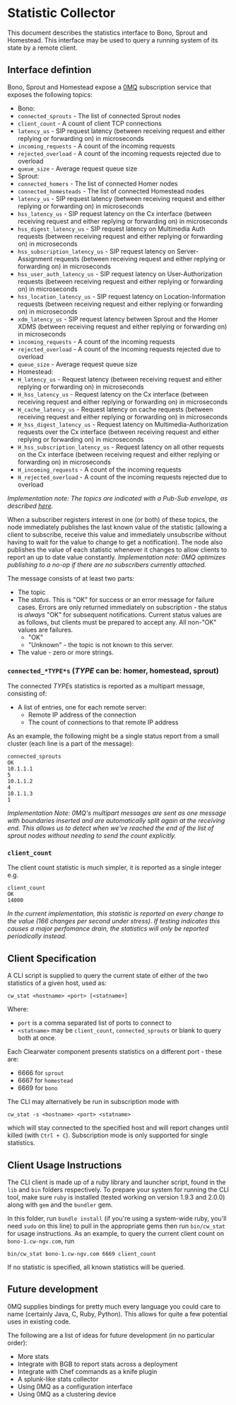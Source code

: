 # Statistic Collector

This document describes the statistics interface to Bono, Sprout and Homestead.  This interface may be used to query a running system of its state by a remote client.

## Interface defintion

Bono, Sprout and Homestead expose a [0MQ](http://www.zeromq.org/) subscription service that exposes the following topics:

 * Bono:
  * `connected_sprouts` - The list of connected Sprout nodes
  * `client_count` - A count of client TCP connections
  * `latency_us` - SIP request latency (between receiving request and either replying or forwarding on) in microseconds
  * `incoming_requests` - A count of the incoming requests
  * `rejected_overload` - A count of the incoming requests rejected due to overload
  * `queue_size` - Average request queue size
 * Sprout:
  * `connected_homers` - The list of connected Homer nodes
  * `connected_homesteads` - The list of connected Homestead nodes
  * `latency_us` - SIP request latency (between receiving request and either replying or forwarding on) in microseconds
  * `hss_latency_us` - SIP request latency on the Cx interface (between receiving request and either replying or forwarding on) in microseconds
  * `hss_digest_latency_us` - SIP request latency on Multimedia Auth requests (between receiving request and either replying or forwarding on) in microseconds
  * `hss_subscription_latency_us` - SIP request latency on Server-Assignment requests (between receiving request and either replying or forwarding on) in microseconds
  * `hss_user_auth_latency_us` - SIP request latency on User-Authorization requests (between receiving request and either replying or forwarding on) in microseconds
  * `hss_location_latency_us` - SIP request latency on Location-Information requests (between receiving request and either replying or forwarding on) in microseconds
  * `xdm_latency_us` - SIP request latency between Sprout and the Homer XDMS (between receiving request and either replying or forwarding on) in microseconds
  * `incoming_requests` - A count of the incoming requests
  * `rejected_overload` - A count of the incoming requests rejected due to overload
  * `queue_size` - Average request queue size
 * Homestead:
  * `H_latency_us` - Request latency (between receiving request and either replying or forwarding on) in microseconds
  * `H_hss_latency_us` - Request latency on the Cx interface (between receiving request and either replying or forwarding on) in microseconds
  * `H_cache_latency_us` - Request latency on cache requests (between receiving request and either replying or forwarding on) in microseconds
  * `H_hss_digest_latency_us` - Request latency on Multimedia-Authorization requests over the Cx interface (between receiving request and either replying or forwarding on) in microseconds
  * `H_hss_subscription_latency_us` - Request latency on all other requests on the Cx interface (between receiving request and either replying or forwarding on) in microseconds
  * `H_incoming_requests` - A count of the incoming requests
  * `H_rejected_overload` - A count of the incoming requests rejected due to overload

_Implementation note: The topics are indicated with a Pub-Sub envelope, as described [here](http://zguide.zeromq.org/page:all#Pub-Sub-Message-Envelopes)._

When a subscriber registers interest in one (or both) of these topics, the node immediately publishes the last known value of the statistic (allowing a client to subscribe, receive this value and immediately unsubscribe without having to wait for the value to change to get a notification).  The node also publishes the value of each statistic whenever it changes to allow clients to report an up to date value constantly.  _Implementation note: 0MQ optimizes publishing to a no-op if there are no subscribers currently attached._

The message consists of at least two parts:
 * The topic
 * The *status*. This is "OK" for success or an error message for failure cases. Errors are only returned immediately on subscription - the status is *always* "OK" for subsequent notifications. Current status values are as follows, but clients must be prepared to accept any. All non-"OK" values are failures.
   * "OK"
   * "Unknown" - the topic is not known to this server.
 * The value - zero or more strings.

### `connected_*TYPE*s` (*TYPE* can be: homer, homestead, sprout)

The connected *TYPE*s statistics is reported as a multipart message, consisting of:

 * A list of entries, one for each remote server:
    * Remote IP address of the connection
    * The count of connections to that remote IP address

As an example, the following might be a single status report from a small cluster (each line is a part of the message):

    connected_sprouts
    OK
    10.1.1.1
    5
    10.1.1.2
    4
    10.1.1.3
    1

_Implementation Note: 0MQ's multipart messages are sent as one message with boundaries inserted and are automatically split again at the receiving end.  This allows us to detect when we've reached the end of the list of sprout nodes without needing to send the count explicitly._

### `client_count`

The client count statistic is much simpler, it is reported as a single integer e.g.

    client_count
    OK
    14000

_In the current implementation, this statistic is reported on every change to the value (166 changes per second under stress).  If testing indicates this causes a major perfomance drain, the statistics will only be reported periodically instead._

## Client Specification

A CLI script is supplied to query the current state of either of the two statistics of a given host, used as:

    cw_stat <hostname> <port> [<statname>]

Where:
 * `port` is a comma separated list of ports to connect to
 *  `<statname>` may be `client_count`, `connected_sprouts` or blank to query both at once.

Each Clearwater component presents statistics on a different port - these are:
 * 6666 for `sprout`
 * 6667 for `homestead`
 * 6669 for `bono`

The CLI may alternatively be run in subscription mode with

    cw_stat -s <hostname> <port> <statname>

which will stay connected to the specified host and will report changes until killed (with `Ctrl + C`). Subscription mode is only supported for single statistics.

## Client Usage Instructions

The CLI client is made up of a ruby library and launcher script, found in the `lib` and `bin` folders respectively.  To prepare your system for running the CLI tool, make sure `ruby` is installed (tested working on version 1.9.3 and 2.0.0) along with `gem` and the `bundler` gem.

In this folder, run `bundle install` (if you're using a system-wide ruby, you'll need `sudo` on this line) to pull in the appropriate gems then run `bin/cw_stat` for usage instructions.  As an example, to query the current client count on `bono-1.cw-ngv.com`, run

    bin/cw_stat bono-1.cw-ngv.com 6669 client_count

If no statistic is specified, all known statistics will be queried.

## Future development

0MQ supplies bindings for pretty much every language you could care to name (certainly Java, C, Ruby, Python).  This allows for quite a few potential uses in existing code.

The following are a list of ideas for future development (in no particular order):

 * More stats
 * Integrate with BGB to report stats across a deployment
 * Integrate with Chef commands as a knife plugin
 * A splunk-like stats collector
 * Using 0MQ as a configuration interface
 * Using 0MQ as a clustering device

